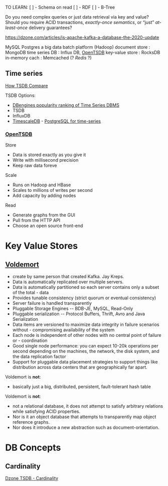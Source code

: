 
TO LEARN:
[ ] - Schema on read
[ ] - RDF
[ ] - B-Tree



 Do you need complex queries or just data retrieval via key and value? Should you require ACID transactions, *exactly-once semantics*, or “just” *at-least-once* delivery guarantees?

https://dzone.com/articles/is-apache-kafka-a-database-the-2020-update

 MySQL
 Postgres
 a big data batch platform (Hadoop)
 document store : MongoDB
 time series DB : Influx DB, [OpenTSDB](http://opentsdb.net/)
 key-value store : RocksDB
 in-memory cach : Memcached  (? *Redis* ?)



## Time series

[How TSDB Compare](https://blog.timescale.com/blog/what-is-high-cardinality-how-do-time-series-databases-influxdb-timescaledb-compare/)

TSDB Options:
- [DBengines popularity ranking of Time Series DBMS](https://db-engines.com/en/ranking/time+series+dbms)
- TSDB
- InfluxDB
- [TimescaleDB](www.timescale.db) - [PostgreSQL for time-series](https://www.timescale.com/)

### [OpenTSDB](http://opentsdb.net/)
Store
- Data is stored exactly as you give it
- Write with millisecond precision
- Keep raw data foreve

Scale
- Runs on Hadoop and HBase
- Scales to millions of writes per second
- Add capacity by adding nodes

Read
- Generate graphs from the GUI
- Pull from the HTTP API
- Choose an open source front-end

# Key Value Stores
## [Voldemort](https://www.project-voldemort.com/voldemort/)
- create by same person that created Kafka. Jay Kreps.
- Data is automatically replicated over multiple servers.
- Data is automatically partitioned so each server contains only a subset of the total - data
- Provides tunable consistency (strict quorum or eventual consistency)
- Server failure is handled transparently
- Pluggable Storage Engines -- BDB-JE, MySQL, Read-Only
- Pluggable serialization -- Protocol Buffers, Thrift, Avro and Java Serialization
- Data items are versioned to maximize data integrity in failure scenarios without - compromising availability of the system
- Each node is independent of other nodes with no central point of failure or - coordination
- Good single node performance: you can expect 10-20k operations per second depending on the machines, the network, the disk system, and the data replication factor
- Support for pluggable data placement strategies to support things like distribution across data centers that are geographically far apart.

Voldemort is __not__:
- basically just a big, distributed, persistent, fault-tolerant hash table

Voldemort is __not__:
- not a relational database, it does not attempt to satisfy arbitrary relations while satisfying ACID properties.
- Nor is it an object database that attempts to transparently map object reference graphs.
- Nor does it introduce a new abstraction such as document-orientation.



# DB Concepts
## Cardinality
[Dzone TSDB - Cardinality](https://dzone.com/articles/what-is-high-cardinality)
